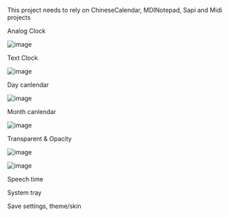 This project needs to rely on ChineseCalendar, MDINotepad, Sapi and Midi projects

Analog Clock

![image](https://github.com/chunmingwang/gdipClock/assets/35757455/3adf3e88-2967-4e2a-ac11-6a058f7b69d9)

Text Clock

![image](https://github.com/chunmingwang/chunmingwang/assets/35757455/bebb6890-931c-4215-a9ef-194029ba2163)

Day canlendar

![image](https://github.com/chunmingwang/chunmingwang/assets/35757455/8f5e1a44-01e8-4443-8ad0-36c1f8b7c5cc)

Month canlendar

![image](https://github.com/chunmingwang/chunmingwang/assets/35757455/fcbcdf80-2593-432f-a63a-3c7bb73df946)

Transparent & Opacity

![image](https://github.com/chunmingwang/gdipClock/assets/35757455/d859cdc4-fe88-48d3-85c3-04cdfbe2f83a)

![image](https://github.com/chunmingwang/gdipClock/assets/35757455/a8361ef1-6815-45a8-b2d4-6fa0c6006b8e)

Speech time

System tray

Save settings, theme/skin
